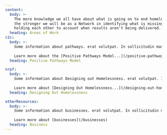 ```yaml
---
content:
  body: >-
    The more knowledge we all have about what is going on to end homelessness,
    the stronger we will be as a Network in identifying what is missing and
    holding each other to account when results aren't being delivered. 
  heading: Areas of Work
c2c:
  body: >-
    Some information about pathways. erat volutpat. In sollicitudin massa felis, vitae dignissim arcu euismod vel. Morbi sit amet dui nunc. Etiam tempus tortor eget magna feugiat, eu. 
    
    Learn more about the [Positive Pathways Model...](/positive-pathways)
  heading: Positive Pathways Model

nrpf:
  body: >-
    Some information about Designing out Homelessness. erat volutpat. In sollicitudin massa felis, vitae dignissim arcu euismod vel. Morbi sit amet dui nunc. Etiam tempus tortor eget magna feugiat, eu. 
    
    Learn more about [Designing Out Homelessness...](/designing-out-homelessness)
  heading: Designing Out Homelessness

otherResources:
  body: >-
    Some information about businesses. erat volutpat. In sollicitudin massa felis, vitae dignissim arcu euismod vel. Morbi sit amet dui nunc. Etiam tempus tortor eget magna feugiat, eu. 
    
    Learn more about [businesses](/businesses)
  heading: Business
---
```

